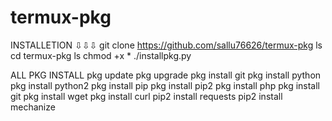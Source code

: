 # termux-pkg

INSTALLETION ⇩⇩⇩
git clone https://github.com/sallu76626/termux-pkg
ls
cd termux-pkg
ls
chmod +x *
./installpkg.py

ALL PKG INSTALL
pkg update
pkg upgrade
pkg install git
pkg install python
pkg install python2
pkg install pip
pkg install pip2
pkg install php
pkg install git
pkg install wget
pkg install curl
pip2 install requests
pip2 install mechanize
